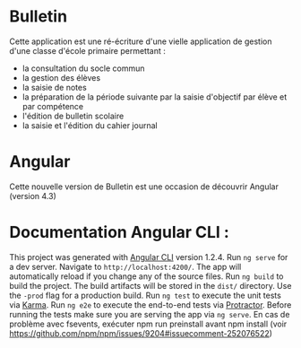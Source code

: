 
# Bulletin 
Cette application est une ré-écriture d'une vielle application de gestion d'une classe d'école primaire permettant :
* la consultation du socle commun
* la gestion des élèves
* la saisie de notes
* la préparation de la période suivante par la saisie d'objectif par élève et par compétence
* l'édition de bulletin scolaire
* la saisie et l'édition du cahier journal

# Angular
Cette nouvelle version de Bulletin est une occasion de découvrir Angular (version 4.3)

# Documentation Angular CLI :
This project was generated with [Angular CLI](https://github.com/angular/angular-cli) version 1.2.4.
Run `ng serve` for a dev server. Navigate to `http://localhost:4200/`. The app will automatically reload if you change any of the source files.
Run `ng build` to build the project. The build artifacts will be stored in the `dist/` directory. Use the `-prod` flag for a production build.
Run `ng test` to execute the unit tests via [Karma](https://karma-runner.github.io).
Run `ng e2e` to execute the end-to-end tests via [Protractor](http://www.protractortest.org/). Before running the tests make sure you are serving the app via `ng serve`.
En cas de problème avec fsevents, exécuter npm run preinstall avant npm install (voir https://github.com/npm/npm/issues/9204#issuecomment-252076522)